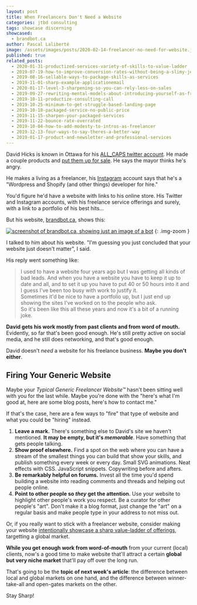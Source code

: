 ```yaml
---
layout: post
title: When Freelancers Don't Need a Website
categories: jtbd consulting
tags: showcase discerning
showcased:
  - brandbot.ca
author: Pascal Laliberté
image: /assets/images/posts/2020-02-14-freelancer-no-need-for-website.jpg
published: true
related_posts:
  - 2020-01-31-productized-services-variety-of-skills-to-value-ladder
  - 2019-07-19-how-to-improve-conversion-rates-without-being-a-slimy-jerk
  - 2019-08-16-sellable-ways-to-package-skills-as-services
  - 2019-11-01-sharp-example-applicationemail
  - 2020-01-17-level-3-sharpening-so-you-can-rely-less-on-sales
  - 2019-09-27-rewriting-mental-models-about-introducing-yourself-as-freelancer
  - 2019-10-11-productize-consulting-call
  - 2019-10-25-minimum-to-get-struggle-based-landing-page
  - 2019-10-18-packaged-service-no-public-price
  - 2019-11-15-sharpen-your-packaged-services
  - 2019-11-22-bounce-rate-overrated
  - 2019-10-04-how-to-add-modesty-to-intros-as-freelancer
  - 2019-12-13-four-ways-to-say-theres-a-better-way
  - 2019-01-17-product-and-newsletter-and-professional-services
---
```


David Hicks is known in Ottawa for his [ALL_CAPS twitter account][all-caps]. He made a couple products and [put them up for sale][fuckyow]. He says the mayor thinks he's angry.

[all-caps]: https://twitter.com/ALL_CAPS
[fuckyow]: https://fuckyow.com

He makes a living as a freelancer, his [Instagram][david-instagram] account says that he's a "Wordpress and Shopify (and other things) developer for hire."

[david-instagram]: https://www.instagram.com/all_caps/

You'd figure he'd have a website with links to his online store. His Twitter and Instagram accounts, with his freelance service offerings and surely, with a link to a portfolio of his best hits...

But his website, [brandbot.ca][brandbot], shows this:

[![screenshot of brandbot.ca, showing just an image of a bot](/assets/images/posts/2020-02-14-freelancer-no-need-for-website-01.jpg)][brandbot]
{: .img-zoom }

[brandbot]: https://brandbot.ca

I talked to him about his website. "I'm guessing you just concluded that your website just doesn't matter", I said.

His reply went something like:

> I used to have a website four years ago but I was getting all kinds of bad leads.
> And when you have a website you have to keep it up to date and all, and to set it up you have to put 40 or 50 hours into it and I guess I've been too busy with work to justify it.  
> Sometimes it'd be nice to have a portfolio up, but I just end up showing the sites I've worked on to the people who ask.  
> So it's been like this all these years and now it's a bit of a running joke.

**David gets his work mostly from past clients and from word of mouth.** Evidently, so far that's been good enough. He's still pretty active on social media, and he still does networking, and that's good enough.

David doesn't _need_ a website for his freelance business. **Maybe you don't either**.

## Firing Your Generic Website

Maybe your _Typical Generic Freelancer Website™_ hasn't been sitting well with you for the last while. Maybe you're done with the "here's what I'm good at, here are some blog posts, here's how to contact me."

If that's the case, here are a few ways to "fire" that type of website and what you could be "hiring" instead.

1. **Leave a mark.** There's something else to David's site we haven't mentioned. **It may be empty, but it's _memorable_**. Have something that gets people talking.
1. **Show proof elsewhere.** Find a spot on the web where you can have a stream of the smallest things you can build that show your skills, and publish something every week or every day. Small SVG animations. Neat effects with CSS. JavaScript snippets. Copywriting before and afters.
1. **Be remarkably helpful on forums.** Invest all the time you'd spend building a website into reading comments and threads and helping out people online.
1. **Point to other people so _they_ get the attention.** Use your website to highlight other people's work you respect. Be a curator for other people's "art". Don't make it a blog format, just change the "art" on a regular basis and make people type in your address to not miss out.

Or, if you really want to stick with a freelancer website, consider making your website [intentionally showcase a sharp value-ladder of offerings](/value-ladders), targetting a global market.

**While you get enough work from word-of-mouth** from your current (local) clients, now's a good time to make website that'll attract a certain **global but very niche market** that'll pay off over the long run.

That's going to be the **topic of next week's article**: the difference between local and global markets on one hand, and the difference between winner-take-all and open-gates markets on the other.

Stay Sharp!
